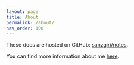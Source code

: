 ```yaml
---
layout: page
title: About
permalink: /about/
nav_order: 100
---
```


These docs are hosted on GitHub: [sanzgiri/notes](https://github.com/sanzgiri/notes).

You can find more information about me [here](https://sanzgiri.github.io).
